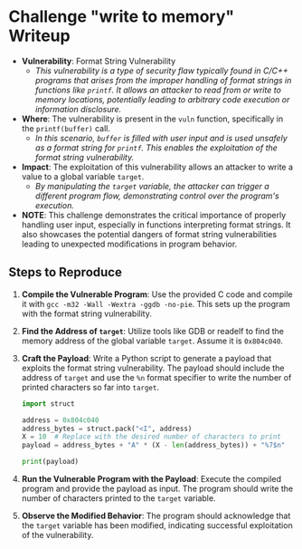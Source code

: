 # Challenge "write to memory" Writeup

- **Vulnerability**: Format String Vulnerability
  - _This vulnerability is a type of security flaw typically found in C/C++ programs that arises from the improper handling of format strings in functions like `printf`. It allows an attacker to read from or write to memory locations, potentially leading to arbitrary code execution or information disclosure._
- **Where**: The vulnerability is present in the `vuln` function, specifically in the `printf(buffer)` call.
  - _In this scenario, `buffer` is filled with user input and is used unsafely as a format string for `printf`. This enables the exploitation of the format string vulnerability._
- **Impact**: The exploitation of this vulnerability allows an attacker to write a value to a global variable `target`.
  - _By manipulating the `target` variable, the attacker can trigger a different program flow, demonstrating control over the program's execution._
- **NOTE**: This challenge demonstrates the critical importance of properly handling user input, especially in functions interpreting format strings. It also showcases the potential dangers of format string vulnerabilities leading to unexpected modifications in program behavior.

## Steps to Reproduce

1. **Compile the Vulnerable Program**: Use the provided C code and compile it with `gcc -m32 -Wall -Wextra -ggdb -no-pie`. This sets up the program with the format string vulnerability.
2. **Find the Address of `target`**: Utilize tools like GDB or readelf to find the memory address of the global variable `target`. Assume it is `0x804c040`.
3. **Craft the Payload**: Write a Python script to generate a payload that exploits the format string vulnerability. The payload should include the address of `target` and use the `%n` format specifier to write the number of printed characters so far into `target`.
   ```python
   import struct

   address = 0x804c040
   address_bytes = struct.pack("<I", address)
   X = 10  # Replace with the desired number of characters to print
   payload = address_bytes + "A" * (X - len(address_bytes)) + "%7$n"

   print(payload)
    ```
4. **Run the Vulnerable Program with the Payload**: Execute the compiled program and provide the payload as input. The program should write the number of characters printed to the `target` variable.

5. **Observe the Modified Behavior**: The program should acknowledge that the `target` variable has been modified, indicating successful exploitation of the vulnerability.
